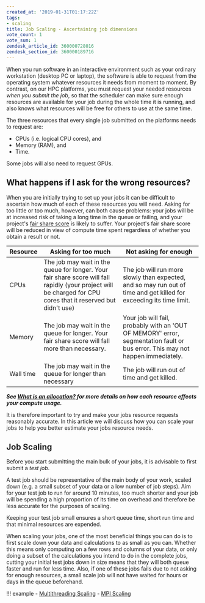 ```yaml
---
created_at: '2019-01-31T01:17:22Z'
tags:
- scaling
title: Job Scaling - Ascertaining job dimensions
vote_count: 1
vote_sum: 1
zendesk_article_id: 360000728016
zendesk_section_id: 360000189716
---
```


When you run software in an interactive environment such as your
ordinary workstation (desktop PC or laptop), the software is able to
request from the operating system whatever resources it needs from
moment to moment. By contrast, on our HPC platforms, you must request
your needed resources *when you submit the job*, so that the scheduler
can make sure enough resources are available for your job during the
whole time it is running, and also knows what resources will be free for
others to use at the same time.

The three resources that every single job submitted on the platforms
needs to request are:

- CPUs (i.e. logical CPU cores), and
- Memory (RAM), and
- Time.

Some jobs will also need to request GPUs.

## What happens if I ask for the wrong resources?

When you are initially trying to set up your jobs it can be difficult to
ascertain how much of each of these resources you will need.
Asking for too little or too much, however, can both cause problems:
your jobs will
be at increased risk of taking a long time in the queue or failing, and
your project's [fair share score](../../Scientific_Computing_old/Running_Jobs_on_Maui_and_Mahuika/Fair_Share.md)
is likely to suffer.
Your project's fair share score will be reduced in
view of compute time spent regardless of whether you obtain a result or
not.

| Resource | Asking for too much | Not asking for enough |
|---|---|---|
| CPUs | The job may wait in the queue for longer. Your fair share score will fall rapidly (your project will be charged for CPU cores that it reserved but didn't use) | The job will run more slowly than expected, and so may run out of time and get killed for exceeding its time limit. |
| Memory | The job may wait in the queue for longer. Your fair share score will fall more than necessary. | Your job will fail, probably with an 'OUT OF MEMORY' error, segmentation fault or bus error. This may not happen immediately. |
| Wall time | The job may wait in the queue for longer than necessary | The job will run out of time and get killed. |

***See [What is an allocation?](../../../Access/Accounts-Projects_and_Allocations/What_is_an_allocation.md) for more details on how each resource effects your compute usage.***

It is therefore important to try and make your jobs resource requests
reasonably accurate. In this article we will discuss how you can scale
your jobs to help you better estimate your jobs resource needs.

## Job Scaling

Before you start submitting the main bulk of your jobs, it is advisable
to first submit a *test job*.

A test job should be representative of the main body of your work,
scaled down (e.g. a small subset of your data or a low number of job
steps). Aim for your test job to run for around 10 minutes, too much
shorter and your job will be spending a high proportion of its time on
overhead and therefore be less accurate for the purposes of scaling.

Keeping your test job small ensures a short queue time, short run time
and that minimal resources are expended.

When scaling your jobs, one of the most beneficial things you can do is
to first scale down your data and calculations to as small as you can.
Whether this means only computing on a few rows and columns of your
data, or only doing a subset of the calculations you intend to do in the
complete jobs, cutting your initial test jobs down in size means that
they will both queue faster and run for less time. Also, if one of these
jobs fails due to not asking for enough resources, a small scale job
will not have waited for hours or days in the queue
beforehand.

!!! example
     - [Multithreading Scaling](../../Getting_Started/Next_Steps/Multithreading_Scaling_Example.md)
     - [MPI Scaling](../../Getting_Started/Next_Steps/MPI_Scaling_Example.md)
